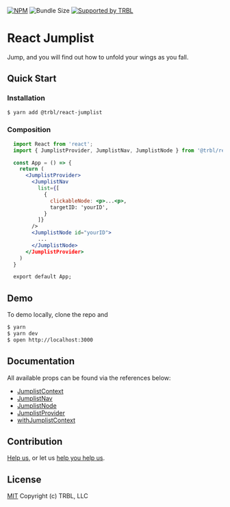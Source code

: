 [![NPM](https://img.shields.io/npm/v/@trbl/react-jumplist)](https://www.npmjs.com/@trbl/react-jumplist)
![Bundle Size](https://img.shields.io/bundlephobia/minzip/@trbl/react-jumplist?label=zipped)
[![Supported by TRBL](https://img.shields.io/badge/supported_by-TRBL-black)](https://github.com/trouble)

# React Jumplist

Jump, and you will find out how to unfold your wings as you fall.

## Quick Start

### Installation

```bash
$ yarn add @trbl/react-jumplist
```

### Composition

```jsx
  import React from 'react';
  import { JumplistProvider, JumplistNav, JumplistNode } from '@trbl/react-jumplist';

  const App = () => {
    return (
      <JumplistProvider>
        <JumplistNav
          list={[
            {
              clickableNode: <p>...<p>,
              targetID: 'yourID',
            }
          ]}
        />
        <JumplistNode id="yourID">
          ...
        </JumplistNode>
      </JumplistProvider>
    )
  }

  export default App;
```

## Demo

To demo locally, clone the repo and

```bash
$ yarn
$ yarn dev
$ open http://localhost:3000
```

## Documentation

All available props can be found via the references below:

  - [JumplistContext](./src/JumplistContext/README.md)
  - [JumplistNav](./src/JumplistNav/README.md)
  - [JumplistNode](./src/JumplistNode/README.md)
  - [JumplistProvider](./src/JumplistProvider/README.md)
  - [withJumplistContext](./src/withJumplistContext/README.md)

## Contribution

[Help us,](https://github.com/trouble/.github/blob/master/CONTRIBUTING.md) or let us [help you help us](https://github.com/trouble/.github/blob/master/SUPPORT.md).

## License

[MIT](https://github.com/trouble/react-jumplist/blob/master/LICENSE) Copyright (c) TRBL, LLC
